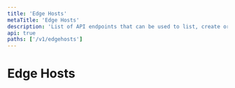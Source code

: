 ```yaml
---
title: 'Edge Hosts'
metaTitle: 'Edge Hosts'
description: 'List of API endpoints that can be used to list, create or update Edge Hosts.'
api: true
paths: ['/v1/edgehosts']
---
```


# Edge Hosts
